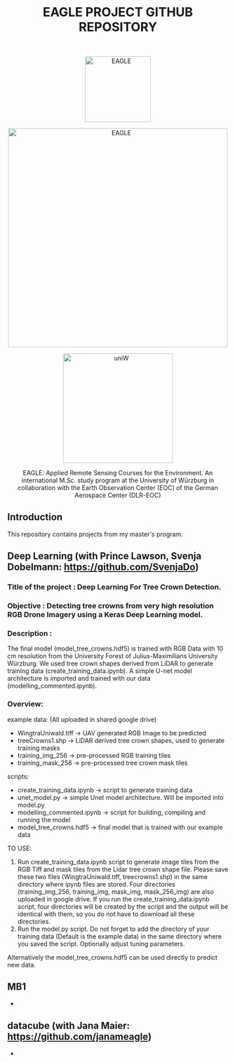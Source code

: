 <h1 align="center"> EAGLE PROJECT GITHUB REPOSITORY </h1> <br>
<p align="center">
  <a href="http://eagle-science.org/about/">
    <img alt="EAGLE" title="EAGLE" src="https://i0.wp.com/eagle-science.org/wp-content/uploads/2015/10/eagle_master_full_noText_bw_white-e1463595440895.png?resize=200%2C202" width="150">
  </a>
</p>
<p align="center">
  <a href="https://www.dlr.de/EN/Home/home_node.html">
    <img alt="EAGLE" title="EAGLE" src="http://www.pa.op.dlr.de/DFWind_PA/dlr_logo.png" width="500">
  </a>
</p>
<p align="center">
    <a href="https://www.uni-wuerzburg.de/startseite/">
    <img alt="uniW" title="uniW" src="https://www.uni-wuerzburg.de/typo3conf/ext/uw_sitepackage/Resources/Public/Images/uni-wuerzburg-logo.svg" width="250">
  </a>
</p>
<p align="center">
 EAGLE: Applied Remote Sensing Courses for the Environment. An international M.Sc. study program at the University of Würzburg in collaboration with the Earth Observation Center (EOC) of the German Aerospace Center (DLR-EOC)
</p>




## Introduction

This repository contains projects from my master's program. 


## Deep Learning (with Prince Lawson, Svenja Dobelmann: https://github.com/SvenjaDo)

### Title of the project : Deep Learning For Tree Crown Detection.

### Objective :  Detecting tree crowns from very high resolution RGB Drone Imagery using a Keras Deep Learning model.
### Description :
The final model (model_tree_crowns.hdf5) is trained with RGB Data with 10 cm resolution from the University Forest of Julius-Maximilians University Würzburg. We used tree crown shapes derived from LiDAR to generate training data (create_training_data.ipynb). 
A simple U-net model architecture is imported and trained with our data (modelling_commented.ipynb). 

### Overview: 

example data: (All uploaded in shared google drive)
 - WingtraUniwald.tiff ->  UAV generated RGB Image to be predicted 
 - treeCrowns1.shp -> LiDAR derived tree crown shapes, used to generate training masks 
 - training_img_256 -> pre-processed RGB training tiles  
 - training_mask_256 -> pre-processed tree crown mask tiles 
 
scripts: 
 - create_training_data.ipynb -> script to generate training data 
 - unet_model.py -> simple Unet model architecture. Will be imported into model.py
 - modelling_commented.ipynb  -> script for building, compiling and running the model 
 - model_tree_crowns.hdf5 -> final model that is trained with our example data


TO USE: 

1. Run create_training_data.ipynb script to generate image tiles from the RGB Tiff and mask tiles from the Lidar tree crown shape file. Please save these two files (WingtraUniwald.tiff, treecrowns1.shp) in the same directory where ipynb files are stored. Four directories (training_img_256, training_img, mask_img, mask_256_img) are also uploaded in google drive. If you run the create_training_data.ipynb script, four directories will be created by the script and the output will be identical with them, so you do not have to download all these directories. 
2. Run the model.py script. Do not forget to add the directory of your training data (Default is the example data) in the same directory where you saved the script. Optionally adjust tuning parameters. 

Alternatively the model_tree_crowns.hdf5 can be used directly to predict new data.



 
## MB1

* 


## datacube (with Jana Maier: https://github.com/janameagle)

* 

